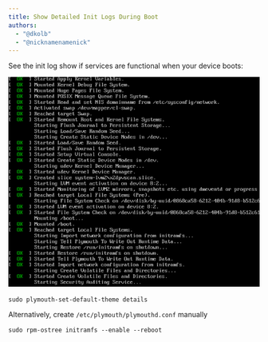 ```yaml
---
title: Show Detailed Init Logs During Boot
authors:
  - "@dkolb"
  - "@nicknamenamenick"
---
```



See the init log show if services are functional when your device boots:

![Plymouth](../img/plymouth.png)

```command
sudo plymouth-set-default-theme details
```
Alternatively, create `/etc/plymouth/plymouthd.conf` manually

```command
sudo rpm-ostree initramfs --enable --reboot
```
